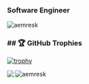 <h3 align="left">Software Engineer </h3>
<img src="https://komarev.com/ghpvc/?username=aemresk&label=Profile%20views&color=0e75b6&style=flat" alt="aemresk" />
<h3 align="left">## 🏆 GitHub Trophies </h3>

[![trophy](https://github-profile-trophy.vercel.app/?username=aemresk&theme=nord&column=7)](https://github.com/aemresk)

<p align="left"><img align="left" src="https://readme-components.vercel.app/api?component=stackoverflow&stackoverflowid=4582867&textfill=black&fill=linear-gradient%2862deg%2C%20%238EC5FC%200%25%2C%20%23E0C3FC%20100%25%29%3B%0A"></p>

<p><img align="center" src="https://github-readme-stats.vercel.app/api/top-langs?username=aemresk&show_icons=true&locale=en&layout=compact" alt="aemresk" />

</p>
